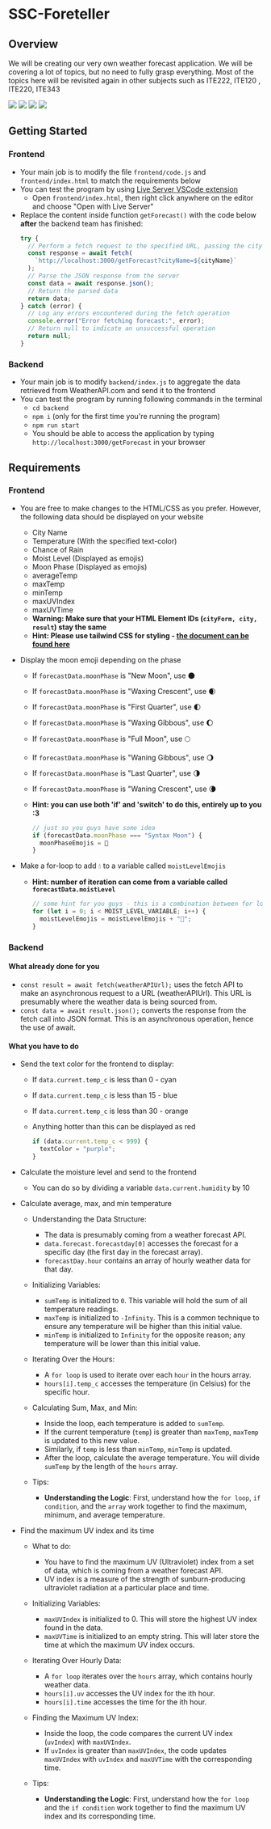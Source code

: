 # SSC-Foreteller

## Overview

We will be creating our very own weather forecast application. We will be covering a lot of topics, but no need to fully grasp everything. Most of the topics here will be revisited again in other subjects such as ITE222, ITE120 , ITE220, ITE343

![](/assets/syn-pred1.png) ![](/assets/syn-pred2.png) ![](/assets/syn-pred3.png) ![](/assets/syn-pred4.png)

## Getting Started

### Frontend

- Your main job is to modify the file `frontend/code.js` and `frontend/index.html` to match the requirements below
- You can test the program by using [Live Server VSCode extension](https://marketplace.visualstudio.com/items?itemName=ritwickdey.LiveServer)
  - Open `frontend/index.html`, then right click anywhere on the editor and choose "Open with Live Server"
- Replace the content inside function `getForecast()` with the code below **after** the backend team has finished:
  ```js
  try {
    // Perform a fetch request to the specified URL, passing the city name as a query parameter
    const response = await fetch(
      `http://localhost:3000/getForecast?cityName=${cityName}`
    );
    // Parse the JSON response from the server
    const data = await response.json();
    // Return the parsed data
    return data;
  } catch (error) {
    // Log any errors encountered during the fetch operation
    console.error("Error fetching forecast:", error);
    // Return null to indicate an unsuccessful operation
    return null;
  }
  ```

### Backend

- Your main job is to modify `backend/index.js` to aggregate the data retrieved from WeatherAPI.com and send it to the frontend
- You can test the program by running following commands in the terminal
  - `cd backend`
  - `npm i` (only for the first time you're running the program)
  - `npm run start`
  - You should be able to access the application by typing `http://localhost:3000/getForecast` in your browser

## Requirements

### Frontend

- You are free to make changes to the HTML/CSS as you prefer. However, the following data should be displayed on your website

  - City Name
  - Temperature (With the specified text-color)
  - Chance of Rain
  - Moist Level (Displayed as emojis)
  - Moon Phase (Displayed as emojis)
  - averageTemp
  - maxTemp
  - minTemp
  - maxUVIndex
  - maxUVTime
  - **Warning: Make sure that your HTML Element IDs (`cityForm, city, result`) stay the same**
  - **Hint: Please use tailwind CSS for styling - [the document can be found here](https://tailwindcss.com/docs/text-color)**

- Display the moon emoji depending on the phase

  - If `forecastData.moonPhase` is "New Moon", use 🌑
  - If `forecastData.moonPhase` is "Waxing Crescent", use 🌒
  - If `forecastData.moonPhase` is "First Quarter", use 🌓
  - If `forecastData.moonPhase` is "Waxing Gibbous", use 🌔
  - If `forecastData.moonPhase` is "Full Moon", use 🌕
  - If `forecastData.moonPhase` is "Waning Gibbous", use 🌖
  - If `forecastData.moonPhase` is "Last Quarter", use 🌗
  - If `forecastData.moonPhase` is "Waning Crescent", use 🌘
  - **Hint: you can use both 'if' and 'switch' to do this, entirely up to you :3**

    ```js
    // just so you guys have some idea
    if (forecastData.moonPhase === "Syntax Moon") {
      moonPhaseEmojis = 💩
    }
    ```

- Make a for-loop to add 💧 to a variable called `moistLevelEmojis`

  - **Hint: number of iteration can come from a variable called `forecastData.moistLevel`**

    ```js
    // some hint for you guys - this is a combination between for loops, and string concatenation
    for (let i = 0; i < MOIST_LEVEL_VARIABLE; i++) {
      moistLevelEmojis = moistLevelEmojis + "💩";
    }
    ```

### Backend
#### What already done for you
- `const result = await fetch(weatherAPIUrl);` uses the fetch API to make an asynchronous request to a URL (weatherAPIUrl). This URL is presumably where the weather data is being sourced from.
- `const data = await result.json();` converts the response from the fetch call into JSON format. This is an asynchronous operation, hence the use of await.

#### What you have to do
- Send the text color for the frontend to display:

  - If `data.current.temp_c` is less than 0 - cyan
  - If `data.current.temp_c` is less than 15 - blue
  - If `data.current.temp_c` is less than 30 - orange
  - Anything hotter than this can be displayed as red

    ```js
    if (data.current.temp_c < 999) {
      textColor = "purple";
    }
    ```

- Calculate the moisture level and send to the frontend
  - You can do so by dividing a variable `data.current.humidity` by 10

- Calculate average, max, and min temperature
  - Understanding the Data Structure:
    - The data is presumably coming from a weather forecast API.
    - `data.forecast.forecastday[0]` accesses the forecast for a specific day (the first day in the forecast array).
    - `forecastDay.hour` contains an array of hourly weather data for that day.

  - Initializing Variables:
    - `sumTemp` is initialized to `0`. This variable will hold the sum of all temperature readings.
    - `maxTemp` is initialized to `-Infinity`. This is a common technique to ensure any temperature will be higher than this initial value.
    - `minTemp` is initialized to `Infinity` for the opposite reason; any temperature will be lower than this initial value.

  - Iterating Over the Hours:
    - A `for loop` is used to iterate over each `hour` in the hours array.
    - `hours[i].temp_c` accesses the temperature (in Celsius) for the specific hour.

  - Calculating Sum, Max, and Min:
    - Inside the loop, each temperature is added to `sumTemp`.
    - If the current temperature (`temp`) is greater than `maxTemp`, `maxTemp` is updated to this new value.
    - Similarly, if `temp` is less than `minTemp`, `minTemp` is updated.
    - After the loop, calculate the average temperature. You will divide `sumTemp` by the length of the `hours` array.

  - Tips:
    - **Understanding the Logic**: First, understand how the `for loop`, `if condition`, and the `array` work together to find the maximum, minimum, and average temperature.

- Find the maximum UV index and its time
  - What to do:
    - You have to find the maximum UV (Ultraviolet) index from a set of data, which is coming from a weather forecast API.
    - UV index is a measure of the strength of sunburn-producing ultraviolet radiation at a particular place and time.

  - Initializing Variables:
    - `maxUVIndex` is initialized to 0. This will store the highest UV index found in the data.
    - `maxUVTime` is initialized to an empty string. This will later store the time at which the maximum UV index occurs.

  - Iterating Over Hourly Data:
    - A `for loop` iterates over the `hours` array, which contains hourly weather data.
    - `hours[i].uv` accesses the UV index for the ith hour.
    - `hours[i].time` accesses the time for the ith hour.

  - Finding the Maximum UV Index:
    - Inside the loop, the code compares the current UV index (`uvIndex`) with `maxUVIndex`.
    - If `uvIndex` is greater than `maxUVIndex`, the code updates `maxUVIndex` with `uvIndex` and `maxUVTime` with the corresponding time.

  - Tips:
    - **Understanding the Logic**: First, understand how the `for loop` and the `if condition` work together to find the maximum UV index and its corresponding time.

